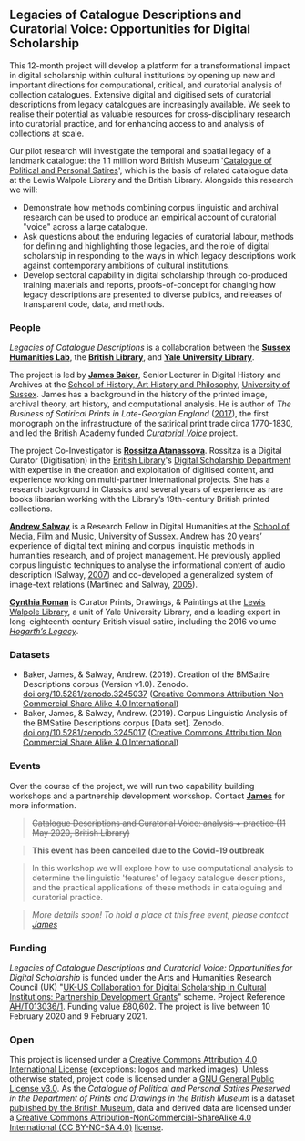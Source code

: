 ## Legacies of Catalogue Descriptions and Curatorial Voice: Opportunities for Digital Scholarship

This 12-month project will develop a platform for a transformational impact in digital scholarship within cultural institutions by opening up new and important directions for computational, critical, and curatorial analysis of collection catalogues. Extensive digital and digitised sets of curatorial descriptions from legacy catalogues are increasingly available. We seek to realise their potential as valuable resources for cross-disciplinary research into curatorial practice, and for enhancing access to and analysis of collections at scale.

Our pilot research will investigate the temporal and spatial legacy of a landmark catalogue: the 1.1 million word British Museum '[Catalogue of Political and Personal Satires](https://en.wikipedia.org/wiki/Catalogue_of_Political_and_Personal_Satires_Preserved_in_the_Department_of_Prints_and_Drawings_in_the_British_Museum)', which is the basis of related catalogue data at the Lewis Walpole Library and the British Library. Alongside this research we will:

- Demonstrate how methods combining corpus linguistic and archival research can be used to produce an empirical account of curatorial "voice" across a large catalogue.
- Ask questions about the enduring legacies of curatorial labour, methods for defining and highlighting those legacies, and the role of digital scholarship in responding to the ways in which legacy descriptions work against contemporary ambitions of cultural institutions.
- Develop sectoral capability in digital scholarship through co-produced training materials and reports, proofs-of-concept for changing how legacy descriptions are presented to diverse publics, and releases of transparent code, data, and methods.

### People

*Legacies of Catalogue Descriptions* is a collaboration between the **[Sussex Humanities Lab](http://www.sussex.ac.uk/shl/)**, the **[British Library](https://www.bl.uk/)**, and **[Yale University Library](https://web.library.yale.edu/)**.

The project is led by **[James Baker](http://www.sussex.ac.uk/profiles/371022)**, Senior Lecturer in Digital History and Archives at the [School of History, Art History and Philosophy](http://www.sussex.ac.uk/hahp/), [University of Sussex](http://www.sussex.ac.uk/). James has a background in the history of the printed image, archival theory, art history, and computational analysis. He is author of *The Business of Satirical Prints in Late-Georgian England* ([2017](https://www.palgrave.com/de/book/9783319499888)), the first monograph on the infrastructure of the satirical print trade circa 1770-1830, and led the British Academy funded *[Curatorial Voice](https://github.com/CuratorialVoice)* project.

The project Co-Investigator is **[Rossitza Atanassova](https://www.bl.uk/people/experts/rossitza-atanassova)**. Rossitza is a Digital Curator (Digitisation) in the [British Library](https://www.bl.uk/)'s [Digital Scholarship Department](https://www.bl.uk/subjects/digital-scholarship) with expertise in the creation and exploitation of digitised content, and experience working on multi-partner international projects. She has a research background in Classics and several years of experience as rare books librarian working with the Library’s 19th-century British printed collections.

**[Andrew Salway](http://www.bbrel.co.uk/)** is a Research Fellow in Digital Humanities at the [School of Media, Film and Music](http://www.sussex.ac.uk/mfm/), [University of Sussex](http://www.sussex.ac.uk/). Andrew has 20 years’ experience of digital text mining and corpus linguistic methods in humanities research, and of project management. He previously applied corpus linguistic techniques to analyse the informational content of audio description (Salway, [2007](http://www.bbrel.co.uk/pdfs/Pre-edited%20version%20Audio%20Description%20a%20Corpus-based%20Analysis.pdf)) and co-developed a generalized system of image-text relations (Martinec and Salway, [2005](http://www.bbrel.co.uk/pdfs/06Martinec-Salway.pdf)).

**[Cynthia Roman](https://walpole.library.yale.edu/people/cynthia-roman)** is Curator Prints, Drawings, & Paintings at the [Lewis Walpole Library](https://walpole.library.yale.edu/), a unit of Yale University Library, and a leading expert in long-eighteenth century British visual satire, including the 2016 volume [*Hogarth’s Legacy*](https://www.worldcat.org/title/hogarths-legacy/oclc/952075179&referer=brief_results).

### Datasets

- Baker, James, & Salway, Andrew. (2019). Creation of the BMSatire Descriptions corpus (Version v1.0). Zenodo. [doi.org/10.5281/zenodo.3245037](http://doi.org/10.5281/zenodo.3245037) ([Creative Commons Attribution Non Commercial Share Alike 4.0 International](https://creativecommons.org/licenses/by-nc-sa/4.0/legalcode))
- Baker, James, & Salway, Andrew. (2019). Corpus Linguistic Analysis of the BMSatire Descriptions corpus [Data set]. Zenodo. [doi.org/10.5281/zenodo.3245017](http://doi.org/10.5281/zenodo.3245017) ([Creative Commons Attribution Non Commercial Share Alike 4.0 International](https://creativecommons.org/licenses/by-nc-sa/4.0/legalcode))

### Events

Over the course of the project, we will run two capability building workshops and a partnership development workshop. Contact **[James](http://www.sussex.ac.uk/profiles/371022)** for more information.

> ~~Catalogue Descriptions and Curatorial Voice: analysis + practice (11 May 2020, British Library)~~

> **This event has been cancelled due to the Covid-19 outbreak**

> In this workshop we will explore how to use computational analysis to determine the linguistic 'features' of legacy catalogue descriptions, and the practical applications of these methods in cataloguing and curatorial practice.

> *More details soon! To hold a place at this free event, please contact [James](http://www.sussex.ac.uk/profiles/371022)*

### Funding

*Legacies of Catalogue Descriptions and Curatorial Voice: Opportunities for Digital Scholarship* is funded under the Arts and Humanities Research Council (UK) "[UK-US Collaboration for Digital Scholarship in Cultural Institutions: Partnership Development Grants](https://ahrc.ukri.org/funding/apply-for-funding/current-opportunities/uk-us-collaboration-for-digital-scholarship-in-cultural-institutions-partnership-development-grants-opportunity/)" scheme. Project Reference [AH/T013036/1](https://gtr.ukri.org/projects?ref=AH%2FT013036%2F1). Funding value £80,602. The project is live between 10 February 2020 and 9 February 2021.

### Open

This project is licensed under a [Creative Commons Attribution 4.0 International License](https://creativecommons.org/licenses/by/4.0/) (exceptions: logos and marked images). Unless otherwise stated, project code is licensed under a [GNU General Public License v3.0](https://github.com/CuratorialVoice/code/blob/master/LICENSE). As the *Catalogue of Political and Personal Satires Preserved in the Department of Prints and Drawings in the British Museum* is a dataset [published by the British Museum](https://www.britishmuseum.org/about_this_site/terms_of_use/copyright_and_permissions.aspx), data and derived data are licensed under a [Creative Commons Attribution-NonCommercial-ShareAlike 4.0 International (CC BY-NC-SA 4.0)](https://creativecommons.org/licenses/by-nc-sa/4.0/) [license](https://github.com/CuratorialVoice/data/blob/master/README.md).
